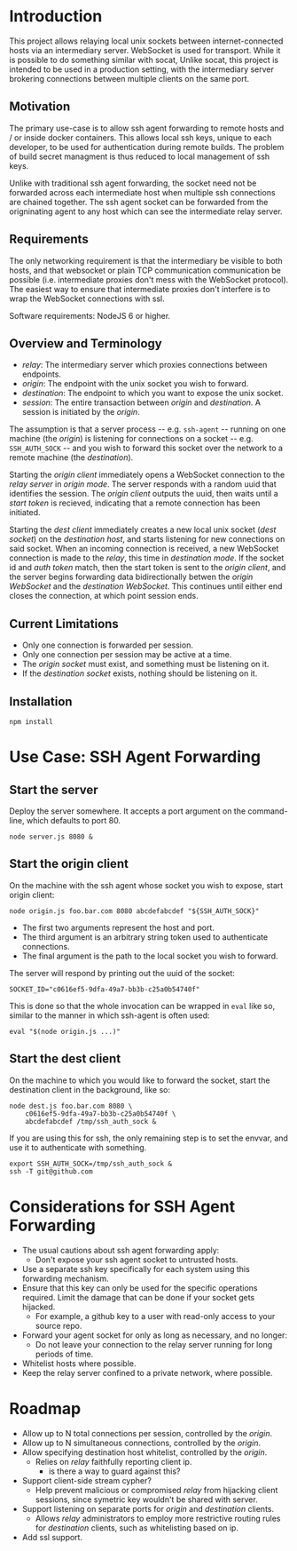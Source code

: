 # Introduction

This project allows relaying local unix sockets between
internet-connected hosts via an intermediary server. WebSocket is used
for transport. While it is possible to do something similar with
socat, Unlike socat, this project is intended to be used in a
production setting, with the intermediary server brokering connections
between multiple clients on the same port.

## Motivation

The primary use-case is to allow ssh agent forwarding to remote hosts
and / or inside docker containers. This allows local ssh keys, unique
to each developer, to be used for authentication during remote
builds. The problem of build secret managment is thus reduced to local
management of ssh keys.

Unlike with traditional ssh agent forwarding, the socket need not be
forwarded across each intermediate host when multiple ssh connections
are chained together. The ssh agent socket can be forwarded from the
origninating agent to any host which can see the intermediate relay
server.

## Requirements

The only networking requirement is that the intermediary be visible to
both hosts, and that websocket or plain TCP communication
communication be possible (i.e. intermediate proxies don't mess with
the WebSocket protocol). The easiest way to ensure that intermediate
proxies don't interfere is to wrap the WebSocket connections with ssl.

Software requirements: NodeJS 6 or higher.

## Overview and Terminology

- _relay_: The intermediary server which proxies connections between
  endpoints.
- _origin_: The endpoint with the unix socket you wish to forward.
- _destination_: The endpoint to which you want to expose the unix socket.
- _session_: The entire transaction between _origin_ and
  _destination_. A session is initiated by the _origin_.

The assumption is that a server process -- e.g. `ssh-agent` -- running
on one machine (the _origin_) is listening for connections on a socket
-- e.g. `SSH_AUTH_SOCK` -- and you wish to forward this socket over
the network to a remote machine (the _destination_).

Starting the _origin client_ immediately opens a WebSocket connection
to the _relay server_ in _origin mode_. The server responds with a
random uuid that identifies the session. The _origin client_
outputs the uuid, then waits until a _start token_ is recieved,
indicating that a remote connection has been initiated.

Starting the _dest client_ immediately creates a new local unix socket
(_dest socket_) on the _destination host_, and starts listening for
new connections on said socket. When an incoming connection is received,
a new WebSocket connection is made to the _relay_, this time in
_destination mode_. If the socket id and _auth token_ match, then the
start token is sent to the _origin client_, and the server begins
forwarding data bidirectionally betwen the _origin WebSocket_ and the
_destination WebSocket_. This continues until either end closes the
connection, at which point session ends.

## Current Limitations

- Only one connection is forwarded per session.
- Only one connection per session may be active at a time.
- The _origin socket_ must exist, and something must be listening on
  it.
- If the _destination socket_ exists, nothing should be listening on it.

## Installation

    npm install

# Use Case: SSH Agent Forwarding

## Start the server

Deploy the server somewhere. It accepts a port argument on the
command-line, which defaults to port 80.

    node server.js 8080 &

## Start the origin client

On the machine with the ssh agent whose socket you wish to expose,
start origin client:

    node origin.js foo.bar.com 8080 abcdefabcdef "${SSH_AUTH_SOCK}"

- The first two arguments represent the host and port.
- The third argument is an arbitrary string token used to authenticate
  connections.
- The final argument is the path to the local socket you wish to forward.

The server will respond by printing out the uuid of the socket:

    SOCKET_ID="c0616ef5-9dfa-49a7-bb3b-c25a0b54740f"

This is done so that the whole invocation can be wrapped in `eval`
like so, similar to the manner in which ssh-agent is often used:

    eval "$(node origin.js ...)"

## Start the dest client

On the machine to which you would like to forward the socket, start
the destination client in the background, like so:

    node dest.js foo.bar.com 8080 \
        c0616ef5-9dfa-49a7-bb3b-c25a0b54740f \
        abcdefabcdef /tmp/ssh_auth_sock &

If you are using this for ssh, the only remaining step is to set the
envvar, and use it to authenticate with something.

    export SSH_AUTH_SOCK=/tmp/ssh_auth_sock &
    ssh -T git@github.com

# Considerations for SSH Agent Forwarding

- The usual cautions about ssh agent forwarding apply:
  - Don't expose your ssh agent socket to untrusted hosts.
- Use a separate ssh key specifically for each system using this
  forwarding mechanism.
- Ensure that this key can only be used for the specific operations
  required. Limit the damage that can be done if your socket gets hijacked.
  - For example, a github key to a user with read-only access to your
    source repo.
- Forward your agent socket for only as long as necessary, and no longer:
  - Do not leave your connection to the relay server running for long
    periods of time.
- Whitelist hosts where possible.
- Keep the relay server confined to a private network, where possible.

# Roadmap

- Allow up to N total connections per session, controlled by the _origin_.
- Allow up to N simultaneous connections, controlled by the _origin_.
- Allow specifying destination host whitelist, controlled by the _origin_.
  - Relies on _relay_ faithfully reporting client ip.
    - is there a way to guard against this?
- Support client-side stream cypher?
  - Help prevent malicious or compromised _relay_ from hijacking client
    sessions, since symetric key wouldn't be shared with server.
- Support listening on separate ports for _origin_ and _destination_ clients.
  - Allows _relay_ administrators to employ more restrictive routing
    rules for _destination_ clients, such as whitelisting based on ip.
- Add ssl support.
